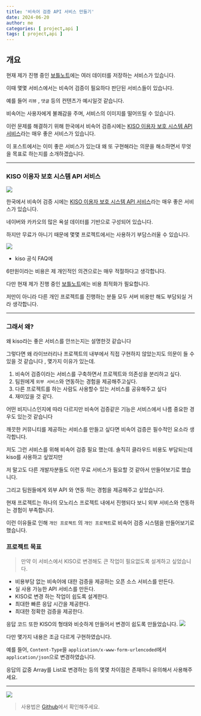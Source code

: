 ```yaml
---
title: '비속어 검증 API 서비스 만들기'
date: 2024-06-20
author: me
categories: [ project,api ]
tags: [ project,api ]
---
```


## 개요

현재 제가 진행 중인 [보틀노트](https://github.com/bottle-note)에는 여러 데이터를 저장하는 서비스가 있습니다.

이때 몇몇 서비스에서는 비속어 검증이 필요하다 판단된 서비스들이 있습니다.

예를 들어 `리뷰` , `댓글` 등의 컨텐츠가 예시일것 같습니다.

비속어는 사용자에게 불쾌감을 주며, 서비스의 이미지를 떨어뜨릴 수 있습니다.

이런 문제를 해결하기 위해 한국에서 비속어 검증시에는 [KISO 이용자 보호 시스템 API 서비스](https://www.safekiso.com/)라는 매우 좋은 서비스가 있습니다.

이 포스트에서는 이미 좋은 서비스가 있는대 왜 또 구현해라는 의문을 해소하면서 무엇을 목표로 하는지를 소개하겠습니다.

---

### KISO 이용자 보호 시스템 API 서비스

![](https://i.imgur.com/C7RsqyK.png)

한국에서 비속어 검증 시에는 [KISO 이용자 보호 시스템 API 서비스](https://www.safekiso.com/)라는 매우 좋은 서비스가 있습니다.

네이버와 카카오의 많은 욕설 데이터를 기반으로 구성되어 있습니다.

하지만 무료가 아니기 때문에 몇몇 프로젝트에서는 사용하기 부담스러울 수 있습니다.

![](https://i.imgur.com/NhyYCA0.png)

- kiso 공식 FAQ에

6만원이라는 비용은 제 개인적인 의견으로는 매우 적절하다고 생각합니다.

다만 현재 제가 진행 중인 [보틀노트](https://github.com/bottle-note)에는 비용 최적화가 필요합니다.

저만이 아니라 다른 개인 프로젝트를 진행하는 분들 모두 서버 비용만 해도 부담되실 거라 생각합니다.

----

### 그래서 왜?

왜 kiso라는 좋은 서비스를 안쓰는지는 설명한것 같습니다

그렇다면 왜 라이브러리나 프로젝트의 내부에서 직접 구현하지 않았는지도 의문이 들 수 있을 것 같습니다 , 몇가지 이유가 있는데.

1. 비속어 검증이라는 서비스를 구축하면서 프로젝트와 의존성을 분리하고 싶다.
2. 팀원에게 `외부 서비스`와 연동하는 경험을 제공해주고싶다.
3. 다른 프로젝트를 하는 사람도 사용할수 있는 서비스를 공유해주고 싶다
4. 재미있을 것 같다.

어떤 비지니스인지에 따라 다르지만 비속어 검증같은 기능은 서비스에서 나름 중요한 경우도 있는것 같습니다

깨끗한 커뮤니티를 제공하는 서비스를 만들고 싶다면 비속어 검증은 필수적인 요소라 생각합니다.

저도 그런 서비스를 위해 비속어 검증 필요 했는데. 솔직히 클라우드 비용도 부담되는데 kiso를 사용하고 싶었지만

저 말고도 다른 개발자분들도 이런 무료 서비스가 필요할 것 같아서 만들어보기로 했습니다.

그리고 팀원들에게 외부 API 와 연동 하는 경험을 제공해주고 싶었습니다.

현재 프로젝트는 하나의 모노리스 프로젝트 내에서 진행되다 보니 외부 서비스와 연동하는 경험이 부족합니다.

이런 이유들로 인해 `개인 프로젝트` 의 `개인 프로젝트`로 비속어 검증 시스템을 만들어보기로 했습니다.


### 프로젝트 목표

> 만약 이 서비스에서 KISO로 변경해도 큰 작업이 필요없도록 설계하고 싶었습니다.

- 비용부담 없는 비속어에 대한 검증을 제공하는 오픈 소스 서비스를 만든다.
- 실 사용 가능한 API 서비스를 만든다.
- KISO로 변경 하는 작업이 쉽도록 설계한다.
- 최대한 빠른 응답 시간을 제공한다.
- 최대한 정확한 검증을 제공한다.

응답 코드 또한 KISO의 형태와 비슷하게 만들어서 변경이 쉽도록 만들었습니다.
![](https://i.imgur.com/6HJU99J.png)

다만 몇가지 내용은 조금 다르게 구현하였습니다.

예를 들어, `Content-Type`을 `application/x-www-form-urlencoded`에서 `application/json`으로 변경하였습니다.

응답의 값중 Array를 List로 변경하는 등의 몇몇 차이점은 존재하니 유의해서 사용해주세요.


----

![](https://i.imgur.com/Vylhhie.png)

> 사용법은 [Github](https://github.com/Whale0928/profanity-filter-api)에서 확인해주세요.
